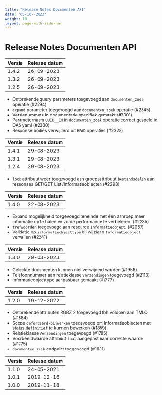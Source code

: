 ```yaml
---
title: "Release Notes Documenten API"
date: '05-10--2023'
weight: 10
layout: page-with-side-nav
---
```

# Release Notes Documenten API

Versie   | Release datum 
-------- | ------------- 
1.4.2    | 26-09-2023    
1.3.2    | 26-09-2023    
1.2.5    | 26-09-2023    

- Ontbrekende query parameters toegevoegd aan `documenten_zoek` operatie (#2294)
- `expand` parameter toegevoegd aan `documenten_zoek` operatie (#2345)
- Versienummers in documentatie specifiek gemaakt (#2301)
- Parameternaam `UUID__IN` in `documenten_zoek` operatie correct gespeld in OAS yaml (#2300)
- Response bodies verwijderd uit `HEAD` operaties (#2328)

Versie   | Release datum 
-------- | ------------- 
1.4.1    | 29-08-2023    
1.3.1    | 29-08-2023    
1.2.4    | 29-08-2023    

- `lock` attribuut weer toegevoegd aan groepsattribuut `bestandsdelen` aan responses GET/GET List /Informatieobjecten (#2293)


Versie   | Release datum 
-------- | ------------- 
1.4.0    | 22-08-2023    

- Expand mogelijkheid toegevoegd teneinde met één aanroep meer informatie op te halen en zo de performance te verbeteren. (#2235)
- `trefwoorden` toegevoegd aan resource `Informatieobject`. (#2057)
- Validatie op `informatieobjecttype` bij wijzigen `Informatieobject` vervallen (#2241) 

Versie   | Release datum 
-------- | ------------- 
1.3.0    | 29-03-2023    

- Gelockte documenten kunnen niet verwijderd worden (#1956)
- Telefoonnummer aan relatieklasse `Verzendingen` toegevoegd (#2113)
- Informatieobjecttype aanpasbaar gemaakt (#1777)

Versie   | Release datum 
-------- | ------------- 
1.2.0    | 19-12-2022    

- Ontbrekende attributen RGBZ 2 toegevoegd tbh voldoen aan TMLO (#1884)
- Scope `geforceerd-bijwerken` toegevoegd om Informatieobjecten met status `definitief` te kunnen bewerken (#1859)
- Relatieklasse `Verzendingen` toegevoegd (#1785)
- Voorbeeldwaarde attribuut `taal` aangepast naar correcte waarde (#1775)
- `documenten_zoek` endpoint toegevoegd (#1881)
  

Versie   | Release datum 
-------- | ------------- 
1.1.0    | 24-05-2021    
1.0.1    | 2019-12-16    
1.0.0    | 2019-11-18    
